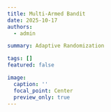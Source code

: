 ```yaml
---
title: Multi-Armed Bandit
date: 2025-10-17
authors:
  - admin

summary: Adaptive Randomization

tags: []
featured: false

image:
  caption: ''
  focal_point: Center
  preview_only: true
---
```

